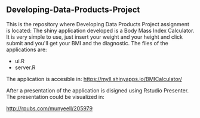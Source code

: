 ## Developing-Data-Products-Project

This is the repository where Developing Data Products Project assignment is located:
The shiny application developed is a Body Mass Index Calculator.
It is very simple to use, just insert your weight and your height and click submit and you'll get your BMI and the diagnostic.
The files of the applications are:
* ui.R
* server.R

The application is accesible in: https://myll.shinyapps.io/BMICalculator/

After a presentation of the application is disigned using Rstudio Presenter. The presentation could be visualized in:

http://rpubs.com/munyeell/205979
